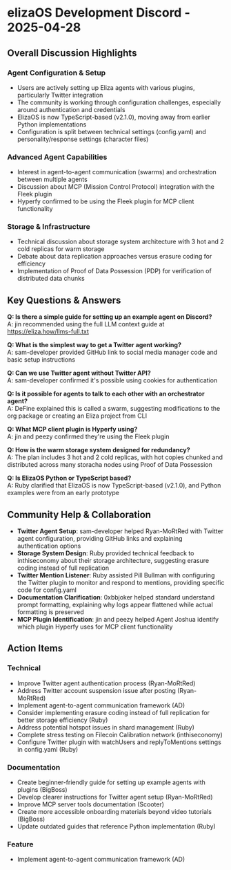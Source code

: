 # elizaOS Development Discord - 2025-04-28

## Overall Discussion Highlights

### Agent Configuration & Setup
- Users are actively setting up Eliza agents with various plugins, particularly Twitter integration
- The community is working through configuration challenges, especially around authentication and credentials
- ElizaOS is now TypeScript-based (v2.1.0), moving away from earlier Python implementations
- Configuration is split between technical settings (config.yaml) and personality/response settings (character files)

### Advanced Agent Capabilities
- Interest in agent-to-agent communication (swarms) and orchestration between multiple agents
- Discussion about MCP (Mission Control Protocol) integration with the Fleek plugin
- Hyperfy confirmed to be using the Fleek plugin for MCP client functionality

### Storage & Infrastructure
- Technical discussion about storage system architecture with 3 hot and 2 cold replicas for warm storage
- Debate about data replication approaches versus erasure coding for efficiency
- Implementation of Proof of Data Possession (PDP) for verification of distributed data chunks

## Key Questions & Answers

**Q: Is there a simple guide for setting up an example agent on Discord?**  
A: jin recommended using the full LLM context guide at https://eliza.how/llms-full.txt

**Q: What is the simplest way to get a Twitter agent working?**  
A: sam-developer provided GitHub link to social media manager code and basic setup instructions

**Q: Can we use Twitter agent without Twitter API?**  
A: sam-developer confirmed it's possible using cookies for authentication

**Q: Is it possible for agents to talk to each other with an orchestrator agent?**  
A: DeFine explained this is called a swarm, suggesting modifications to the org package or creating an Eliza project from CLI

**Q: What MCP client plugin is Hyperfy using?**  
A: jin and peezy confirmed they're using the Fleek plugin

**Q: How is the warm storage system designed for redundancy?**  
A: The plan includes 3 hot and 2 cold replicas, with hot copies chunked and distributed across many storacha nodes using Proof of Data Possession

**Q: Is ElizaOS Python or TypeScript based?**  
A: Ruby clarified that ElizaOS is now TypeScript-based (v2.1.0), and Python examples were from an early prototype

## Community Help & Collaboration

- **Twitter Agent Setup**: sam-developer helped Ryan-MoRtRed with Twitter agent configuration, providing GitHub links and explaining authentication options
- **Storage System Design**: Ruby provided technical feedback to inthiseconomy about their storage architecture, suggesting erasure coding instead of full replication
- **Twitter Mention Listener**: Ruby assisted Pill Bullman with configuring the Twitter plugin to monitor and respond to mentions, providing specific code for config.yaml
- **Documentation Clarification**: 0xbbjoker helped standard understand prompt formatting, explaining why logs appear flattened while actual formatting is preserved
- **MCP Plugin Identification**: jin and peezy helped Agent Joshua identify which plugin Hyperfy uses for MCP client functionality

## Action Items

### Technical
- Improve Twitter agent authentication process (Ryan-MoRtRed)
- Address Twitter account suspension issue after posting (Ryan-MoRtRed)
- Implement agent-to-agent communication framework (AD)
- Consider implementing erasure coding instead of full replication for better storage efficiency (Ruby)
- Address potential hotspot issues in shard management (Ruby)
- Complete stress testing on Filecoin Calibration network (inthiseconomy)
- Configure Twitter plugin with watchUsers and replyToMentions settings in config.yaml (Ruby)

### Documentation
- Create beginner-friendly guide for setting up example agents with plugins (BigBoss)
- Develop clearer instructions for Twitter agent setup (Ryan-MoRtRed)
- Improve MCP server tools documentation (Scooter)
- Create more accessible onboarding materials beyond video tutorials (BigBoss)
- Update outdated guides that reference Python implementation (Ruby)

### Feature
- Implement agent-to-agent communication framework (AD)